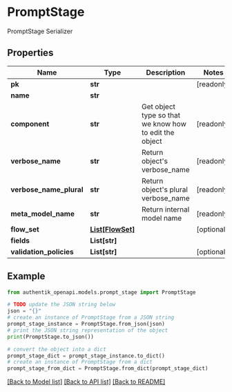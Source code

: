 # PromptStage

PromptStage Serializer

## Properties

Name | Type | Description | Notes
------------ | ------------- | ------------- | -------------
**pk** | **str** |  | [readonly] 
**name** | **str** |  | 
**component** | **str** | Get object type so that we know how to edit the object | [readonly] 
**verbose_name** | **str** | Return object&#39;s verbose_name | [readonly] 
**verbose_name_plural** | **str** | Return object&#39;s plural verbose_name | [readonly] 
**meta_model_name** | **str** | Return internal model name | [readonly] 
**flow_set** | [**List[FlowSet]**](FlowSet.md) |  | [optional] 
**fields** | **List[str]** |  | 
**validation_policies** | **List[str]** |  | [optional] 

## Example

```python
from authentik_openapi.models.prompt_stage import PromptStage

# TODO update the JSON string below
json = "{}"
# create an instance of PromptStage from a JSON string
prompt_stage_instance = PromptStage.from_json(json)
# print the JSON string representation of the object
print(PromptStage.to_json())

# convert the object into a dict
prompt_stage_dict = prompt_stage_instance.to_dict()
# create an instance of PromptStage from a dict
prompt_stage_from_dict = PromptStage.from_dict(prompt_stage_dict)
```
[[Back to Model list]](../README.md#documentation-for-models) [[Back to API list]](../README.md#documentation-for-api-endpoints) [[Back to README]](../README.md)


